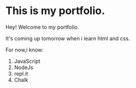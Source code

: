 # This is my portfolio.

Hey! Welcome to my portfolio.

It's coming up tomorrow when i learn html and css.

For now,i know:

1. JavaScript
1. NodeJs
1. repl.it 
1. Chalk